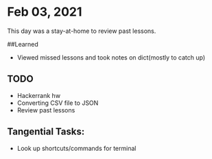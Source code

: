 #  Feb 03, 2021

This day was a stay-at-home to review past lessons.

##Learned
- Viewed missed lessons and took notes on dict(mostly to catch up)

## TODO
- Hackerrank hw
- Converting CSV file to JSON
- Review past lessons 

## Tangential Tasks:
- Look up shortcuts/commands for terminal
